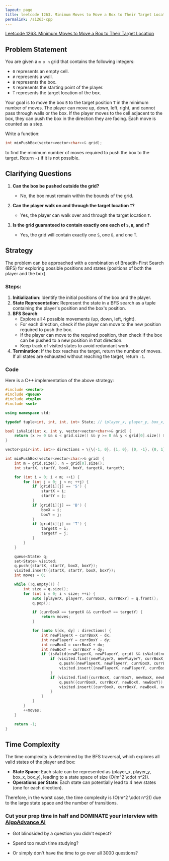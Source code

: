 ```yaml
---
layout: page
title: leetcode 1263. Minimum Moves to Move a Box to Their Target Location
permalink: /s1263-cpp
---
```

[Leetcode 1263. Minimum Moves to Move a Box to Their Target Location](https://algoadvance.github.io/algoadvance/l1263)
## Problem Statement

You are given a `m x n` grid that contains the following integers:

- `0` represents an empty cell.
- `#` represents a wall.
- `B` represents the box.
- `S` represents the starting point of the player.
- `T` represents the target location of the box.

Your goal is to move the box `B` to the target position `T` in the minimum number of moves. The player can move up, down, left, right, and cannot pass through walls or the box. If the player moves to the cell adjacent to the box, they can push the box in the direction they are facing. Each move is counted as a step.

Write a function:

```cpp
int minPushBox(vector<vector<char>>& grid);
```

to find the minimum number of moves required to push the box to the target. Return `-1` if it is not possible.

## Clarifying Questions

1. **Can the box be pushed outside the grid?**
   - No, the box must remain within the bounds of the grid.

2. **Can the player walk on and through the target location `T`?**
   - Yes, the player can walk over and through the target location `T`.

3. **Is the grid guaranteed to contain exactly one each of `S`, `B`, and `T`?**
   - Yes, the grid will contain exactly one `S`, one `B`, and one `T`.

## Strategy

The problem can be approached with a combination of Breadth-First Search (BFS) for exploring possible positions and states (positions of both the player and the box).

### Steps:
1. **Initialization**: Identify the initial positions of the box and the player.
2. **State Representation**: Represent the state in a BFS search as a tuple containing the player's position and the box's position.
3. **BFS Search**:
    - Explore all 4 possible movements (up, down, left, right).
    - For each direction, check if the player can move to the new position required to push the box.
    - If the player can move to the required position, then check if the box can be pushed to a new position in that direction.
    - Keep track of visited states to avoid redundant work.
4. **Termination**: If the box reaches the target, return the number of moves. If all states are exhausted without reaching the target, return `-1`.

### Code

Here is a C++ implementation of the above strategy:

```cpp
#include <vector>
#include <queue>
#include <tuple>
#include <set>

using namespace std;

typedef tuple<int, int, int, int> State; // (player_x, player_y, box_x, box_y)

bool isValid(int x, int y, vector<vector<char>>& grid) {
    return (x >= 0 && x < grid.size() && y >= 0 && y < grid[0].size() && grid[x][y] != '#');
}

vector<pair<int, int>> directions = \{\{-1, 0}, {1, 0}, {0, -1}, {0, 1}};

int minPushBox(vector<vector<char>>& grid) {
    int m = grid.size(), n = grid[0].size();
    int startX, startY, boxX, boxY, targetX, targetY;

    for (int i = 0; i < m; ++i) {
        for (int j = 0; j < n; ++j) {
            if (grid[i][j] == 'S') {
                startX = i;
                startY = j;
            }
            if (grid[i][j] == 'B') {
                boxX = i;
                boxY = j;
            }
            if (grid[i][j] == 'T') {
                targetX = i;
                targetY = j;
            }
        }
    }

    queue<State> q;
    set<State> visited;
    q.push({startX, startY, boxX, boxY});
    visited.insert({startX, startY, boxX, boxY});
    int moves = 0;

    while (!q.empty()) {
        int size = q.size();
        for (int i = 0; i < size; ++i) {
            auto [playerX, playerY, currBoxX, currBoxY] = q.front();
            q.pop();

            if (currBoxX == targetX && currBoxY == targetY) {
                return moves;
            }

            for (auto &[dx, dy] : directions) {
                int newPlayerX = currBoxX - dx;
                int newPlayerY = currBoxY - dy;
                int newBoxX = currBoxX + dx;
                int newBoxY = currBoxY + dy;
                if (isValid(newPlayerX, newPlayerY, grid) && isValid(newBoxX, newBoxY, grid)) {
                    if (visited.find({newPlayerX, newPlayerY, currBoxX, currBoxY}) == visited.end()) {
                        q.push({newPlayerX, newPlayerY, currBoxX, currBoxY});
                        visited.insert({newPlayerX, newPlayerY, currBoxX, currBoxY});
                    }
                    if (visited.find({currBoxX, currBoxY, newBoxX, newBoxY}) == visited.end()) {
                        q.push({currBoxX, currBoxY, newBoxX, newBoxY});
                        visited.insert({currBoxX, currBoxY, newBoxX, newBoxY});
                    }
                }
            }
        }
        ++moves;
    }

    return -1;
}
```

## Time Complexity

The time complexity is determined by the BFS traversal, which explores all valid states of the player and box:

- **State Space**: Each state can be represented as (player_x, player_y, box_x, box_y), leading to a state space of size \(O(m^2 \cdot n^2)\).
- **Operations per State**: Each state can potentially lead to 4 new states (one for each direction).

Therefore, in the worst case, the time complexity is \(O(m^2 \cdot n^2)\) due to the large state space and the number of transitions.


### Cut your prep time in half and DOMINATE your interview with [AlgoAdvance AI](https://algoAdvance.com)

- Got blindsided by a question you didn't expect?

- Spend too much time studying?

- Or simply don't have the time to go over all 3000 questions?

